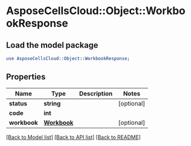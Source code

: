 # AsposeCellsCloud::Object::WorkbookResponse

## Load the model package
```perl
use AsposeCellsCloud::Object::WorkbookResponse;
```

## Properties
Name | Type | Description | Notes
------------ | ------------- | ------------- | -------------
**status** | **string** |  | [optional] 
**code** | **int** |  | 
**workbook** | [**Workbook**](Workbook.md) |  | [optional] 

[[Back to Model list]](../README.md#documentation-for-models) [[Back to API list]](../README.md#documentation-for-api-endpoints) [[Back to README]](../README.md)


